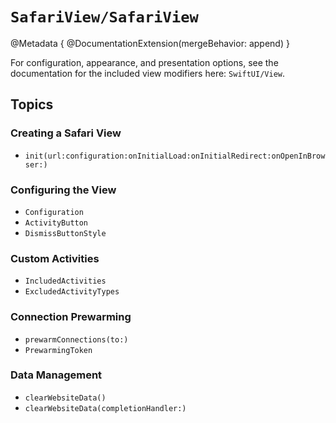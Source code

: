 #  ``SafariView/SafariView``

@Metadata {
    @DocumentationExtension(mergeBehavior: append)
}

For configuration, appearance, and presentation options, see the documentation for the included view modifiers here: ``SwiftUI/View``.

## Topics

### Creating a Safari View

- ``init(url:configuration:onInitialLoad:onInitialRedirect:onOpenInBrowser:)``

### Configuring the View

- ``Configuration``
- ``ActivityButton``
- ``DismissButtonStyle``

### Custom Activities

- ``IncludedActivities``
- ``ExcludedActivityTypes``

### Connection Prewarming

- ``prewarmConnections(to:)``
- ``PrewarmingToken``

### Data Management

- ``clearWebsiteData()``
- ``clearWebsiteData(completionHandler:)``
